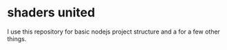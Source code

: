 # shaders united
I use this repository for basic nodejs project structure and a for a few other things.
